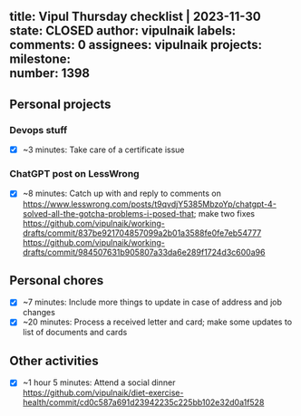 title:	Vipul Thursday checklist | 2023-11-30
state:	CLOSED
author:	vipulnaik
labels:	
comments:	0
assignees:	vipulnaik
projects:	
milestone:	
number:	1398
--
## Personal projects

### Devops stuff

- [x] ~3 minutes: Take care of a certificate issue

### ChatGPT post on LessWrong

- [x] ~8 minutes: Catch up with and reply to comments on https://www.lesswrong.com/posts/t9qvdjY5385MbzoYp/chatgpt-4-solved-all-the-gotcha-problems-i-posed-that; make two fixes https://github.com/vipulnaik/working-drafts/commit/837be921704857099a2b01a3588fe0fe7eb54777 https://github.com/vipulnaik/working-drafts/commit/984507631b905807a33da6e289f1724d3c600a96

## Personal chores

- [x] ~7 minutes: Include more things to update in case of address and job changes
- [x] ~20 minutes: Process a received letter and card; make some updates to list of documents and cards

## Other activities

- [x] ~1 hour 5 minutes: Attend a social dinner https://github.com/vipulnaik/diet-exercise-health/commit/cd0c587a691d23942235c225bb102e32d0a1f528

